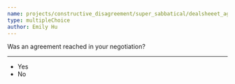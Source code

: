 ```yaml
---
name: projects/constructive_disagreement/super_sabbatical/dealsheeet_agreement_submission.md
type: multipleChoice
author: Emily Hu
---
```


Was an agreement reached in your negotiation?

---

- Yes
- No
